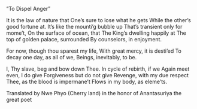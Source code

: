 ﻿“To Dispel Anger”

It is the law of nature that
One’s sure to lose what he gets
While the other’s good fortune at.
It’s like the mounti’g bubble up
That’s transient only for mome’t,
On the surface of ocean, that
The King’s dwelling happily at
The top of golden palace, surrounded
By counselors, in enjoyment.

For now, though thou sparest my life,
With great mercy, it is desti’ed
To decay one day, as all of we,
Beings, inevitably, to be.

I, Thy slave, beg and bow down Thee.
In cycle of rebirth, if we
Again meet even, I do give
Forgiveness but do not give
Revenge, with my due respect
Thee, as the blood is impermane’t
Flows in my body, as eleme’ts.

Translated by Nwe Phyo (Cherry land) in the honor of Anantasuriya the great poet



